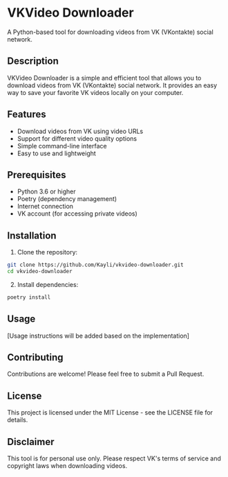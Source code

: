 # VKVideo Downloader

A Python-based tool for downloading videos from VK (VKontakte) social network.

## Description

VKVideo Downloader is a simple and efficient tool that allows you to download videos from VK (VKontakte) social network. It provides an easy way to save your favorite VK videos locally on your computer.

## Features

- Download videos from VK using video URLs
- Support for different video quality options
- Simple command-line interface
- Easy to use and lightweight

## Prerequisites

- Python 3.6 or higher
- Poetry (dependency management)
- Internet connection
- VK account (for accessing private videos)

## Installation

1. Clone the repository:
```bash
git clone https://github.com/Kayli/vkvideo-downloader.git
cd vkvideo-downloader
```

2. Install dependencies:
```bash
poetry install
```

## Usage

[Usage instructions will be added based on the implementation]

## Contributing

Contributions are welcome! Please feel free to submit a Pull Request.

## License

This project is licensed under the MIT License - see the LICENSE file for details.

## Disclaimer

This tool is for personal use only. Please respect VK's terms of service and copyright laws when downloading videos.